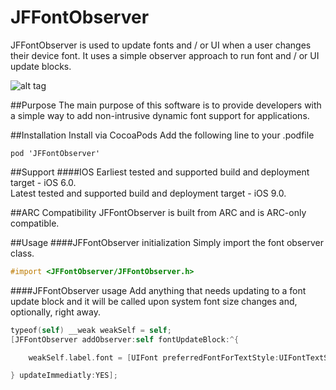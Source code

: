 # JFFontObserver
JFFontObserver is used to update fonts and / or UI when a user changes their device font. It uses a simple observer approach to run font and / or UI update blocks.

![alt tag](https://raw.githubusercontent.com/jfuellert/JFFontObserver/master/Images/fontobserver.gif)

##Purpose
The main purpose of this software is to provide developers with a simple way to add non-intrusive dynamic font support for applications.

##Installation
Install via CocoaPods
Add the following line to your .podfile

```
pod 'JFFontObserver'
```
##Support
####IOS
Earliest tested and supported build and deployment target - iOS 6.0.   
Latest tested and supported build and deployment target - iOS 9.0.

##ARC Compatibility
JFFontObserver is built from ARC and is ARC-only compatible. 

##Usage
####JFFontObserver initialization
Simply import the font observer class.
``` objective-c
#import <JFFontObserver/JFFontObserver.h>
``` 

####JFFontObserver usage
Add anything that needs updating to a font update block and it will be called upon system font size changes and, optionally, right away.
``` objective-c
typeof(self) __weak weakSelf = self;
[JFFontObserver addObserver:self fontUpdateBlock:^{

    weakSelf.label.font = [UIFont preferredFontForTextStyle:UIFontTextStyleBody];

} updateImmediatly:YES];
``` 
